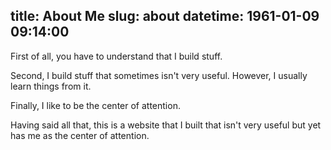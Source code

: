 title: About Me
slug: about
datetime: 1961-01-09 09:14:00
---
First of all, you have to understand that I build stuff.

Second, I build stuff that sometimes isn't very useful.
However, I usually learn things from it.

Finally, I like to be the center of attention.

Having said all that, this is a website that I built that isn't very useful
but yet has me as the center of attention.
